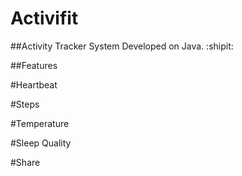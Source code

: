 # Activifit
##Activity Tracker System
Developed on Java.  :shipit:

##Features

#Heartbeat

#Steps

#Temperature

#Sleep Quality

#Share
